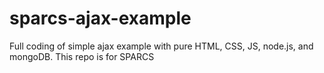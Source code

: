 # sparcs-ajax-example
Full coding of simple ajax example with pure HTML, CSS, JS, node.js, and mongoDB. This repo is for SPARCS
